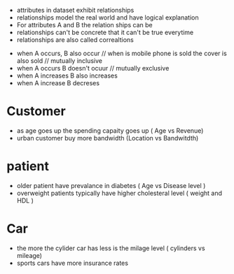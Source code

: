 * attributes in dataset exhibit relationships
* relationships model the real world and have logical explanation
* For attributes A and B the relation ships can be
* relationships can't be concrete that it can't be true everytime
* relationships are also called correaltions

- when A occurs, B also occur // when is mobile phone is sold the cover is also sold // mutually inclusive
- when A occurs B doesn't ocuur  // mutually exclusive
- when A increases B also increases
- when A increase B decreses






# Customer
* as age goes up the spending capaity goes up ( Age vs Revenue)
* urban customer buy more bandwidth (Location vs Bandwitdth)





# patient
* older patient have prevalance in diabetes ( Age vs Disease level )
* overweight patients typically have higher cholesteral level ( weight and HDL )



# Car 
* the more the cylider car has less is the milage level ( cylinders vs mileage)
* sports cars have more insurance rates
